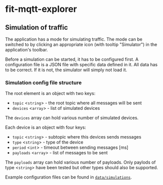 # fit-mqtt-explorer

## Simulation of traffic

The application has a mode for simulating traffic. The mode can be switched to
by clicking an appropriate icon (with tooltip "Simulator") in the application's
toolbar.

Before a simulation can be started, it has to be configured first. A 
configuration file is a JSON file with specific data defined in it. All data
has to be correct. If it is not, the simulator will simply not load it.

### Simulation config file structure

The root element is an object with two keys:

- `topic` <`string`> - the root topic where all messages will be sent
- `devices` <`array`> - list of simulated devices

The `devices` array can hold various number of simulated devices.

Each device is an object with four keys:

- `topic` <`string`> - subtopic where this devices sends messages
- `type` <`string`> - type of the device
- `period` <`int`> - timeout between sending messages [ms]
- `payloads` <`array`> - list of messages to be sent

The `payloads` array can hold various number of payloads. Only paylods of type
<`string`> have been tested but other types should also be supported.

Example configuration files can be found in [`data/simulations`](https://github.com/HarryMichal/fit-mqtt-explorer/tree/main/data/simulations).
